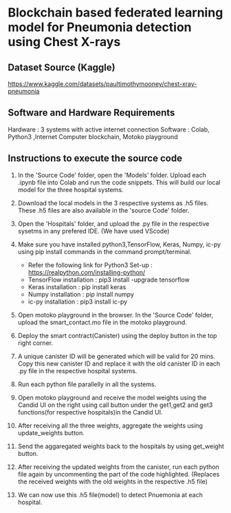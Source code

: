 Blockchain based federated learning model for Pneumonia detection using Chest X-rays
====================================================================================

Dataset Source (Kaggle)
------------------------

https://www.kaggle.com/datasets/paultimothymooney/chest-xray-pneumonia

Software and Hardware Requirements
-----------------------------------

Hardware : 3 systems with active internet connection
Software : Colab, Python3 ,Internet Computer blockchain, Motoko playground

Instructions to execute the source code
---------------------------------------
1. In the 'Source Code' folder, open the 'Models' folder. Upload each .ipynb file into Colab and run the code snippets. This will build our local model for the three hospital systems.
2. Download the local models in the 3 respective systems as .h5 files. These .h5 files are also available in the 'source Code' folder.
3. Open the 'Hospitals' folder, and upload the .py file in the respective sysetms in any prefered IDE. (We have used VScode)
4. Make sure you have installed python3,TensorFlow, Keras, Numpy, ic-py using pip install commands in the command prompt/terminal.
        
     * Refer the following link for Python3 Set-up : https://realpython.com/installing-python/
     * TensorFlow installation : pip3 install -upgrade tensorflow  
     * Keras installation : pip install keras
     * Numpy installation : pip install numpy
     * ic-py installation : pip3 install ic-py

5. Open motoko playground in the browser. In the 'Source Code' folder, upload the smart_contact.mo file in the motoko playground.
6. Deploy the smart contract(Canister) using the deploy button in the top right corner.
7. A unique canister ID will be generated which will be valid for 20 mins. Copy this new canister ID and replace it with the old canister ID in each .py file in the respective hospital systems.
8. Run each python file parallelly in all the systems.
9. Open motoko playground and receive the model weights using the Candid UI on the right using call button under the get1,get2 and get3 functions(for respective hospitals)in the Candid UI. 
10. After receiving all the three weights, aggregate the weights using update_weights button. 
11. Send the aggaregated weights back to the hospitals by using get_weight button.
12. After receiving the updated weights from the canister, run each python file again by uncommenting the part of the code highlighted. (Replaces the received weights with the old weights in the respective .h5 file)
12. We can now use this .h5 file(model) to detect Pnuemonia at each hospital. 

